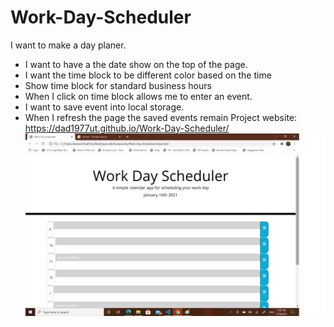 # Work-Day-Scheduler

I want to make a day planer.

- I want to have a the date show on the top of the page.
- I want the time block to be different color based on the time
- Show time block for standard business hours
- When I click on time block allows me to enter an event.
- I want to save event into local storage.
- When I refresh the page the saved events remain
  Project website: https://dad1977ut.github.io/Work-Day-Scheduler/
  ![planner](assets/planner.jpg)
